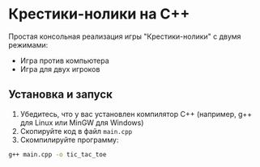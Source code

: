 # Крестики-нолики на C++

Простая консольная реализация игры "Крестики-нолики" с двумя режимами:
- Игра против компьютера
- Игра для двух игроков

## Установка и запуск

1. Убедитесь, что у вас установлен компилятор C++ (например, g++ для Linux или MinGW для Windows)
2. Скопируйте код в файл `main.cpp`
3. Скомпилируйте программу:

```bash
g++ main.cpp -o tic_tac_toe